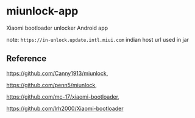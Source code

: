 # miunlock-app
Xiaomi bootloader unlocker Android app

note: ```https://in-unlock.update.intl.miui.com``` indian host url used in jar 
## Reference
https://github.com/Canny1913/miunlock,

https://github.com/penn5/miunlock,

https://github.com/mc-17/xiaomi-bootloader,

https://github.com/lrh2000/Xiaomi-bootloader
